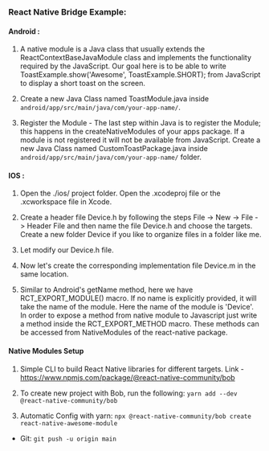 ### React Native Bridge Example:

#### Android :

1. A native module is a Java class that usually extends the ReactContextBaseJavaModule class and implements the functionality required by the JavaScript. Our goal here is to be able to write ToastExample.show('Awesome', ToastExample.SHORT); from JavaScript to display a short toast on the screen.

2. Create a new Java Class named ToastModule.java inside `android/app/src/main/java/com/your-app-name/`.

3. Register the Module - The last step within Java is to register the Module; this happens in the createNativeModules of your apps package. If a module is not registered it will not be available from JavaScript. Create a new Java Class named CustomToastPackage.java inside `android/app/src/main/java/com/your-app-name/` folder.

#### IOS :

1. Open the ./ios/ project folder. Open the .xcodeproj file or the .xcworkspace file in Xcode.

2. Create a header file Device.h by following the steps File -> New -> File -> Header File and then name the file Device.h and choose the targets. Create a new folder Device if you like to organize files in a folder like me.
3. Let modify our Device.h file.
4. Now let's create the corresponding implementation file Device.m in the same location.
5. Similar to Android's getName method, here we have RCT_EXPORT_MODULE() macro. If no name is explicitly provided, it will take the name of the module. Here the name of the module is 'Device'. In order to expose a method from native module to Javascript just write a method inside the RCT_EXPORT_METHOD macro. These methods can be accessed from NativeModules of the react-native package.

#### Native Modules Setup

1. Simple CLI to build React Native libraries for different targets.
Link - https://www.npmjs.com/package/@react-native-community/bob

2. To create new project with Bob, run the following:
`yarn add --dev @react-native-community/bob`

3. Automatic Config with yarn:
`npx @react-native-community/bob create react-native-awesome-module`


* Git:
`git push -u origin main  `

